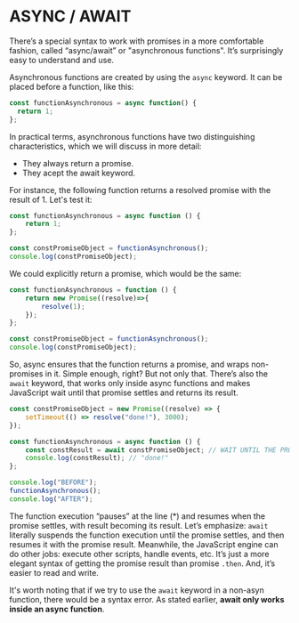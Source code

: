 # ASYNC / AWAIT

There’s a special syntax to work with promises in a more comfortable fashion, called “async/await” or "asynchronous functions". It’s surprisingly easy to understand and use.

Asynchronous functions are created by using the `async` keyword. It can be placed before a function, like this:

```javascript
const functionAsynchronous = async function() {
  return 1;
};
```

In practical terms, asynchronous functions have two distinguishing characteristics, which we will discuss in more detail:

* They always return a promise.
* They acept the await keyword.

For instance, the following function returns a resolved promise with the result of 1. Let's test it:

```javascript
const functionAsynchronous = async function () {
    return 1;
};

const constPromiseObject = functionAsynchronous();
console.log(constPromiseObject);
```

We could explicitly return a promise, which would be the same:

```javascript
const functionAsynchronous = function () {
    return new Promise((resolve)=>{
        resolve(1);
    });
};

const constPromiseObject = functionAsynchronous();
console.log(constPromiseObject);
```

So, async ensures that the function returns a promise, and wraps non-promises in it. Simple enough, right? But not only that. There’s also the `await` keyword, that works only inside async functions and  makes JavaScript wait until that promise settles and returns its result.

```javascript
const constPromiseObject = new Promise((resolve) => {
    setTimeout(() => resolve("done!"), 3000);
});

const functionAsynchronous = async function () {
    const constResult = await constPromiseObject; // WAIT UNTIL THE PROMISE RESOLVES (*)
    console.log(constResult); // "done!"
};

console.log("BEFORE");
functionAsynchronous();
console.log("AFTER");
```

The function execution “pauses” at the line (*) and resumes when the promise settles, with result becoming its result. Let’s emphasize: `await` literally suspends the function execution until the promise settles, and then resumes it with the promise result. Meanwhile, the JavaScript engine can do other jobs: execute other scripts, handle events, etc. It’s just a more elegant syntax of getting the promise result than promise `.then`. And, it’s easier to read and write.

It's worth noting that if we try to use the `await` keyword in a non-asyn function, there would be a syntax error. As stated earlier, **await only works inside an async function**.
